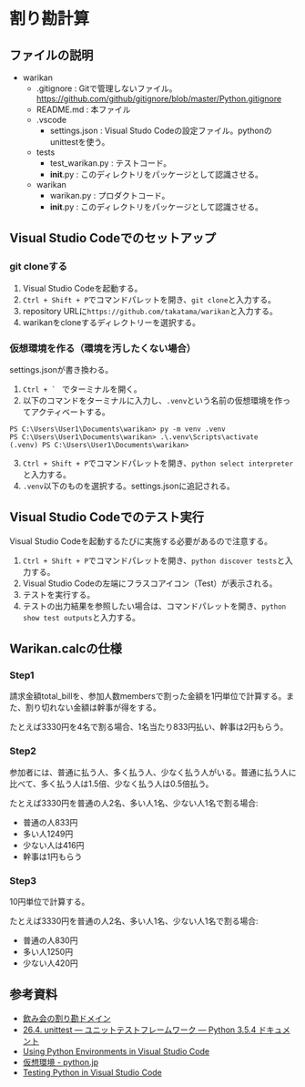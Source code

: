 # 割り勘計算

## ファイルの説明

- warikan
  - .gitignore : Gitで管理しないファイル。https://github.com/github/gitignore/blob/master/Python.gitignore
  - README.md : 本ファイル
  - .vscode
    - settings.json : Visual Studo Codeの設定ファイル。pythonのunittestを使う。
  - tests
    - test_warikan.py : テストコード。
    - __init__.py : このディレクトリをパッケージとして認識させる。
  - warikan
    - warikan.py  : プロダクトコード。
    - __init__.py : このディレクトリをパッケージとして認識させる。

## Visual Studio Codeでのセットアップ

### git cloneする

1. Visual Studio Codeを起動する。
2. ```Ctrl + Shift + P```でコマンドパレットを開き、```git clone```と入力する。
3. repository URLに```https://github.com/takatama/warikan```と入力する。
4. warikanをcloneするディレクトリーを選択する。

### 仮想環境を作る（環境を汚したくない場合）

settings.jsonが書き換わる。

1. ```Ctrl + ` ``` でターミナルを開く。
2. 以下のコマンドをターミナルに入力し、```.venv```という名前の仮想環境を作ってアクティベートする。

```console
PS C:\Users\User1\Documents\warikan> py -m venv .venv
PS C:\Users\User1\Documents\warikan> .\.venv\Scripts\activate
(.venv) PS C:\Users\User1\Documents\warikan> 
```

3. ```Ctrl + Shift + P```でコマンドパレットを開き、```python select interpreter```と入力する。
4. ```.venv```以下のものを選択する。settings.jsonに追記される。

## Visual Studio Codeでのテスト実行

Visual Studio Codeを起動するたびに実施する必要があるので注意する。

1. ```Ctrl + Shift + P```でコマンドパレットを開き、```python discover tests```と入力する。
2. Visual Studio Codeの左端にフラスコアイコン（Test）が表示される。
3. テストを実行する。
4. テストの出力結果を参照したい場合は、コマンドパレットを開き、```python show test outputs```と入力する。

## Warikan.calcの仕様

### Step1
請求金額total_billを、参加人数membersで割った金額を1円単位で計算する。また、割り切れない金額は幹事が得をする。

たとえば3330円を4名で割る場合、1名当たり833円払い、幹事は2円もらう。

### Step2
参加者には、普通に払う人、多く払う人、少なく払う人がいる。普通に払う人に比べて、多く払う人は1.5倍、少なく払う人は0.5倍払う。

たとえば3330円を普通の人2名、多い人1名、少ない人1名で割る場合: 
- 普通の人833円
- 多い人1249円
- 少ない人は416円
- 幹事は1円もらう

### Step3
10円単位で計算する。

たとえば3330円を普通の人2名、多い人1名、少ない人1名で割る場合: 
- 普通の人830円
- 多い人1250円
- 少ない人420円

## 参考資料
- [飲み会の割り勘ドメイン](https://github.com/j5ik2o/warikan-domain-java)
- [26.4. unittest — ユニットテストフレームワーク — Python 3.5.4 ドキュメント](
https://docs.python.org/ja/3.5/library/unittest.html)
- [Using Python Environments in Visual Studio Code](https://code.visualstudio.com/docs/python/environments)
- [仮想環境 - python.jp](https://www.python.jp/install/windows/venv.html)
- [Testing Python in Visual Studio Code](https://code.visualstudio.com/docs/python/testing)

